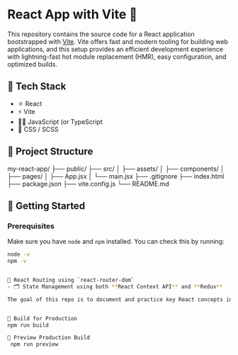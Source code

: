 # React App with Vite 🚀

This repository contains the source code for a React application bootstrapped with [Vite](https://vitejs.dev/). Vite offers fast and modern tooling for building web applications, and this setup provides an efficient development experience with lightning-fast hot module replacement (HMR), easy configuration, and optimized builds.

## 🔧 Tech Stack

- ⚛️ React
- ⚡ Vite
- 🧑‍💻 JavaScript (or TypeScript
- 🎨 CSS / SCSS 

## 📁 Project Structure

my-react-app/
├── public/ 
├── src/ │ 
├── assets/ │
├── components/ │
├── pages/ │ 
├── App.jsx │ 
  └── main.jsx 
├── .gitignore 
├── index.html
├── package.json
├── vite.config.js 
└── README.md

## 🚀 Getting Started



### Prerequisites

Make sure you have `node` and `npm` installed. You can check this by running:

```bash
node -v
npm -v


🧭 React Routing using `react-router-dom`
- 🗂️ State Management using both **React Context API** and **Redux**

The goal of this repo is to document and practice key React concepts in a modern and efficient dev environment powered by Vite.


🔨 Build for Production
npm run build

👀 Preview Production Build
 npm run preview
